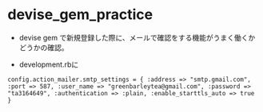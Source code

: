 # devise_gem_practice

- devise gem で新規登録した際に、メールで確認をする機能がうまく働くかどうかの確認。

- development.rbに

`config.action_mailer.smtp_settings = {
  :address => "smtp.gmail.com",
  :port => 587,
  :user_name => "greenbarleytea@gmail.com",
  :password => "ta3164649",
  :authentication => :plain,
  :enable_starttls_auto => true
}`

